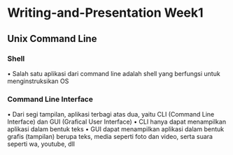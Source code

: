 # Writing-and-Presentation Week1
## **Unix Command Line**
### **Shell**
•	Salah satu aplikasi dari command line adalah shell yang berfungsi untuk menginstruksikan OS
### **Command Line Interface**
•	Dari segi tampilan, aplikasi terbagi atas dua, yaitu CLI (Command Line Interface) dan GUI (Grafical User Interface)
•	CLI hanya dapat menampilkan aplikasi dalam bentuk teks
•	GUI dapat menampilkan aplikasi dalam bentuk grafis (tampilan) berupa teks, media seperti foto dan video, serta suara seperti wa, youtube, dll
